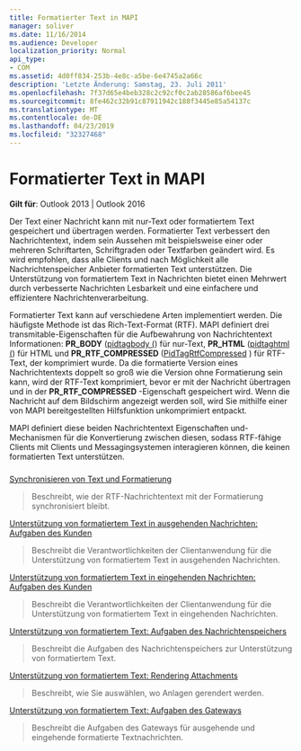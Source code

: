 ```yaml
---
title: Formatierter Text in MAPI
manager: soliver
ms.date: 11/16/2014
ms.audience: Developer
localization_priority: Normal
api_type:
- COM
ms.assetid: 4d0ff834-253b-4e8c-a5be-6e4745a2a66c
description: 'Letzte Änderung: Samstag, 23. Juli 2011'
ms.openlocfilehash: 7f37d65e4beb328c2c92cf0c2ab28586af6bee45
ms.sourcegitcommit: 8fe462c32b91c87911942c188f3445e85a54137c
ms.translationtype: MT
ms.contentlocale: de-DE
ms.lasthandoff: 04/23/2019
ms.locfileid: "32327468"
---
```

# <a name="formatted-text-in-mapi"></a>Formatierter Text in MAPI

  
  
**Gilt für**: Outlook 2013 | Outlook 2016 
  
Der Text einer Nachricht kann mit nur-Text oder formatiertem Text gespeichert und übertragen werden. Formatierter Text verbessert den Nachrichtentext, indem sein Aussehen mit beispielsweise einer oder mehreren Schriftarten, Schriftgraden oder Textfarben geändert wird. Es wird empfohlen, dass alle Clients und nach Möglichkeit alle Nachrichtenspeicher Anbieter formatierten Text unterstützen. Die Unterstützung von formatiertem Text in Nachrichten bietet einen Mehrwert durch verbesserte Nachrichten Lesbarkeit und eine einfachere und effizientere Nachrichtenverarbeitung.
  
Formatierter Text kann auf verschiedene Arten implementiert werden. Die häufigste Methode ist das Rich-Text-Format (RTF). MAPI definiert drei transmitable-Eigenschaften für die Aufbewahrung von Nachrichtentext Informationen: **PR_BODY** ([pidtagbody (](pidtagbody-canonical-property.md)) für nur-Text, **PR_HTML** ([pidtaghtml (](pidtaghtml-canonical-property.md)) für HTML und **PR_RTF_COMPRESSED** ([PidTagRtfCompressed](pidtagrtfcompressed-canonical-property.md) ) für RTF-Text, der komprimiert wurde. Da die formatierte Version eines Nachrichtentexts doppelt so groß wie die Version ohne Formatierung sein kann, wird der RTF-Text komprimiert, bevor er mit der Nachricht übertragen und in der **PR_RTF_COMPRESSED** -Eigenschaft gespeichert wird. Wenn die Nachricht auf dem Bildschirm angezeigt werden soll, wird Sie mithilfe einer von MAPI bereitgestellten Hilfsfunktion unkomprimiert entpackt. 
  
MAPI definiert diese beiden Nachrichtentext Eigenschaften und-Mechanismen für die Konvertierung zwischen diesen, sodass RTF-fähige Clients mit Clients und Messagingsystemen interagieren können, die keinen formatierten Text unterstützen.
  
### 

[Synchronisieren von Text und Formatierung](synchronizing-text-and-formatting.md)
  
> Beschreibt, wie der RTF-Nachrichtentext mit der Formatierung synchronisiert bleibt.
    
[Unterstützung von formatiertem Text in ausgehenden Nachrichten: Aufgaben des Kunden](supporting-formatted-text-in-outgoing-messages-client-responsibilities.md)
  
> Beschreibt die Verantwortlichkeiten der Clientanwendung für die Unterstützung von formatiertem Text in ausgehenden Nachrichten.
    
[Unterstützung von formatiertem Text in eingehenden Nachrichten: Aufgaben des Kunden](supporting-formatted-text-in-incoming-messages-client-responsibilities.md)
  
> Beschreibt die Verantwortlichkeiten der Clientanwendung für die Unterstützung von formatiertem Text in eingehenden Nachrichten.
    
[Unterstützung von formatiertem Text: Aufgaben des Nachrichtenspeichers](supporting-formatted-text-message-store-responsibilities.md)
  
> Beschreibt die Aufgaben des Nachrichtenspeichers zur Unterstützung von formatiertem Text.
    
[Unterstützung von formatiertem Text: Rendering Attachments](supporting-formatted-text-rendering-attachments.md)
  
> Beschreibt, wie Sie auswählen, wo Anlagen gerendert werden.
    
[Unterstützung von formatiertem Text: Aufgaben des Gateways](supporting-formatted-text-gateway-responsibilities.md)
  
> Beschreibt die Aufgaben des Gateways für ausgehende und eingehende formatierte Textnachrichten.
    

